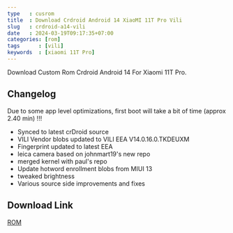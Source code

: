 ```yaml
---
type   : cusrom
title  : Download Crdroid Android 14 XiaoMI 11T Pro Vili
slug   : crdroid-a14-vili
date   : 2024-03-19T09:17:35+07:00
categories: [rom]
tags      : [vili]
keywords  : [xiaomi 11T Pro]
---
```


Download Custom Rom Crdroid Android 14 For Xiaomi 11T Pro.

## Changelog
Due to some app level optimizations, first boot will take a bit of time (approx 2.40 min) !!!

- Synced to latest crDroid source
- VILI Vendor blobs updated to VILI EEA V14.0.16.0.TKDEUXM
- Fingerprint updated to latest EEA
- leica camera based on johnmart19's new repo
- merged kernel with paul's repo
- Update hotword enrollment blobs from MIUI 13
- tweaked brightness
- Various source side improvements and fixes


## Download Link
[ROM](https://sourceforge.net/projects/crdroid/files/vili/10.x/crDroidAndroid-14.0-20240310-vili-v10.2.zip/download)

